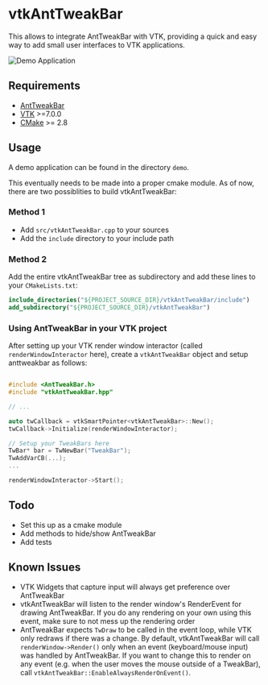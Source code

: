 # vtkAntTweakBar
This allows to integrate AntTweakBar with VTK,
providing a quick and easy way to add small user interfaces to VTK applications.

<img src="../assets/demo.png" alt="Demo Application">

## Requirements

* [AntTweakBar](http://anttweakbar.sourceforge.net)
* [VTK](https://www.vtk.org/) >=7.0.0
* [CMake](https://cmake.org/) >= 2.8

## Usage

A demo application can be found in the directory `demo`.

This eventually needs to be made into a proper cmake module. As of now, there are two possiblities to build vtkAntTweakBar:

### Method 1

* Add `src/vtkAntTweakBar.cpp` to your sources
* Add the `include` directory to your include path

### Method 2

Add the entire vtkAntTweakBar tree as subdirectory and add these lines to your `CMakeLists.txt`:

````cmake
include_directories("${PROJECT_SOURCE_DIR}/vtkAntTweakBar/include")
add_subdirectory("${PROJECT_SOURCE_DIR}/vtkAntTweakBar")
````

### Using AntTweakBar in your VTK project

After setting up your VTK render window interactor (called `renderWindowInteractor` here), create a `vtkAntTweakBar` object and setup anttweakbar as follows:

````cpp

#include <AntTweakBar.h>
#include "vtkAntTweakBar.hpp"

// ...

auto twCallback = vtkSmartPointer<vtkAntTweakBar>::New();
twCallback->Initialize(renderWindowInteractor);

// Setup your TweakBars here
TwBar* bar = TwNewBar("TweakBar");
TwAddVarCB(...);
...

renderWindowInteractor->Start();

````

## Todo

* Set this up as a cmake module
* Add methods to hide/show AntTweakBar
* Add tests

## Known Issues

* VTK Widgets that capture input will always get preference over AntTweakBar
* vtkAntTweakBar will listen to the render window's RenderEvent for drawing AntTweakBar. If you do any rendering on your own using this event, make sure to not mess up the rendering order
* AntTweakBar expects `TwDraw` to be called in the event loop, while VTK only redraws if there was a change. By default, vtkAntTweakBar will call `renderWindow->Render()` only when an event (keyboard/mouse input) was handled by AntTweakBar. If you want to change this to render on any event (e.g. when the user moves the mouse outside of a TweakBar), call `vtkAntTweakBar::EnableAlwaysRenderOnEvent()`.


